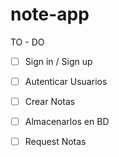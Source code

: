 # note-app

TO - DO

- [ ] Sign in / Sign up

- [ ] Autenticar Usuarios

- [ ] Crear Notas

- [ ] Almacenarlos en BD

- [ ] Request Notas
